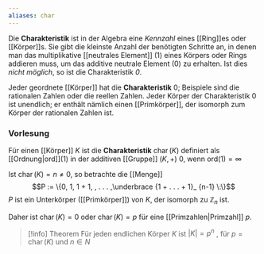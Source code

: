 ```yaml
---
aliases: char
---
```

Die **Charakteristik** ist in der Algebra eine *Kennzahl* eines [[Ring]]es oder [[Körper]]s. Sie gibt die kleinste Anzahl der benötigten Schritte an, in denen man das multiplikative [[neutrales Element]] (1) eines Körpers oder Rings addieren muss, um das additive neutrale Element (0) zu erhalten. Ist dies *nicht möglich*, so ist die Charakteristik *0*.

Jeder geordnete [[Körper]] hat die **Charakteristik** 0; Beispiele sind die rationalen Zahlen oder die reellen Zahlen. Jeder Körper der Charakteristik 0 ist unendlich; er enthält nämlich einen [[Primkörper]], der isomorph zum Körper der rationalen Zahlen ist.

### Vorlesung
Für einen [[Körper]] $K$ ist die **Charakteristik** $\operatorname{char}(K)$ definiert als [[Ordnung|ord]]$(1)$ in der additiven [[Gruppe]] $(K, +)$ 
0, wenn ord$(1) = ∞$

Ist $\operatorname{char}(K) = n \ne 0$, so betrachte die [[Menge]] 
$$P := \{0, 1, 1 + 1, , . . . ,\underbrace {1 + . . . + 1}_ {n-1} \:\}$$
$P$ ist ein Unterkörper ([[Primkörper]]) von $K$, der isomorph zu $\mathbb Z_n$ ist.

Daher ist  $\operatorname{char}(K)=0$  oder  $\operatorname{char}(K)=p$  für eine [[Primzahlen|Primzahl]] $p$. 

>[!info] Theorem
> Für jeden endlichen Körper $K$ ist  $|K| = p^n$  , 
> für  $p = \operatorname{char}(K)$ und $n ∈ N$

